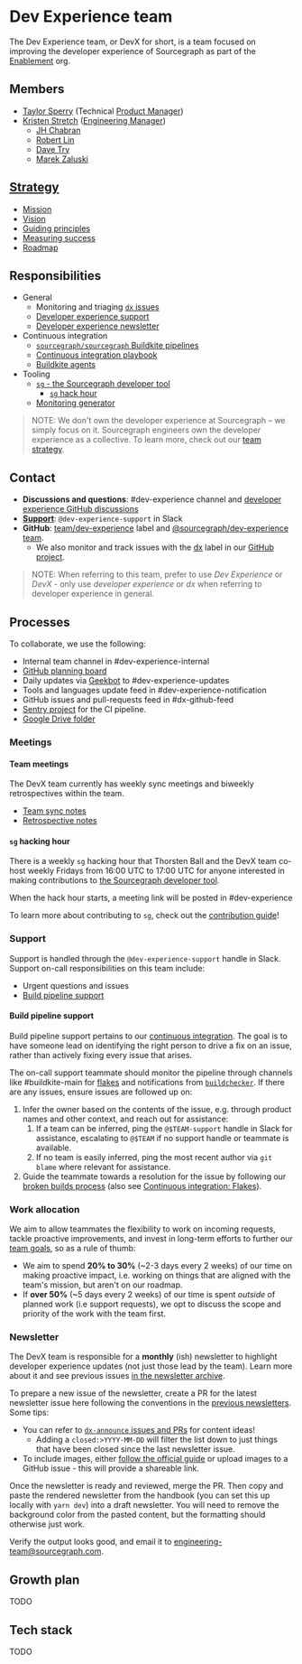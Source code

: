 # Dev Experience team

The Dev Experience team, or DevX for short, is a team focused on improving the developer experience of Sourcegraph as part of the [Enablement](../index.md) org.

## Members

- [Taylor Sperry](../../../../../team/index.md#taylor-sperry) (Technical [Product Manager](../../../product/roles/index.md#product-manager))
- [Kristen Stretch](../../../../../team/index.md#kristen-stretch) ([Engineering Manager](../../roles/index.md#engineering-manager))
  - [JH Chabran](../../../../../team/index.md#jh-chabran)
  - [Robert Lin](../../../../../team/index.md#robert-lin)
  - [Dave Try](../../../../../team/index.md#dave-try)
  - [Marek Zaluski](../../../../../team/index.md#marek-zaluski)

## [Strategy](../../../../../strategy-goals/strategy/enablement/dev-experience/index.md)

- [Mission](../../../../../strategy-goals/strategy/enablement/dev-experience/index.md#mission)
- [Vision](../../../../../strategy-goals/strategy/enablement/dev-experience/index.md#vision)
- [Guiding principles](../../../../../strategy-goals/strategy/enablement/dev-experience/index.md#guiding-principles)
- [Measuring success](../../../../../strategy-goals/strategy/enablement/dev-experience/index.md#measuring-success)
- [Roadmap](../../../../../strategy-goals/strategy/enablement/dev-experience/index.md#roadmap)

## Responsibilities

- General
  - Monitoring and triaging [`dx` issues](https://github.com/sourcegraph/sourcegraph/issues?q=is%3Aissue+is%3Aopen+sort%3Aupdated-desc+label%3Adx)
  - [Developer experience support](#support)
  - [Developer experience newsletter](./newsletter.md)
- Continuous integration
  - [`sourcegraph/sourcegraph` Buildkite pipelines](https://docs.sourcegraph.com/dev/background-information/continuous_integration#buildkite-pipelines)
  - [Continuous integration playbook](../../process/incidents/playbooks/ci.md)
  - [Buildkite agents](../../tools/infrastructure/index.md#buildkite-agents)
- Tooling
  - [`sg` - the Sourcegraph developer tool](https://docs.sourcegraph.com/dev/background-information/sg)
    - [`sg` hack hour](#sg-hack-hour)
  - [Monitoring generator](https://docs.sourcegraph.com/dev/background-information/observability/monitoring-generator)

> NOTE: We don't own the developer experience at Sourcegraph – we simply focus on it. Sourcegraph engineers own the developer experience as a collective. To learn more, check out our [team strategy](../../../../../strategy-goals/strategy/enablement/dev-experience/index.md).

## Contact

- **Discussions and questions**: #dev-experience channel and [developer experience GitHub discussions](https://github.com/sourcegraph/sourcegraph/discussions/categories/developer-experience)
- **[Support](#support)**: `@dev-experience-support` in Slack
- **GitHub**: [team/dev-experience](https://github.com/sourcegraph/sourcegraph/labels/team%2Fdev-experience) label and [@sourcegraph/dev-experience team](https://github.com/orgs/sourcegraph/teams/dev-experience).
  - We also monitor and track issues with the [dx](https://github.com/sourcegraph/sourcegraph/labels/dx) label in our [GitHub project](https://github.com/orgs/sourcegraph/projects/212).

> NOTE: When referring to this team, prefer to use _Dev Experience_ or _DevX_ - only use _developer experience_ or _dx_ when referring to developer experience in general.

## Processes

To collaborate, we use the following:

- Internal team channel in #dev-experience-internal
- [GitHub planning board](https://github.com/orgs/sourcegraph/projects/212)
- Daily updates via [Geekbot](https://app.geekbot.com/dashboard/standup/90468/view/insights) to #dev-experience-updates
- Tools and languages update feed in #dev-experience-notification
- GitHub issues and pull-requests feed in #dx-github-feed
- [Sentry project](https://sentry.io/organizations/sourcegraph/issues/?project=6110304) for the CI pipeline.
- [Google Drive folder](https://drive.google.com/drive/folders/1d1scMzzmXM5uCEpKI06U9cc6zPF7g9wE)

### Meetings

#### Team meetings

The DevX team currently has weekly sync meetings and biweekly retrospectives within the team.

- [Team sync notes](https://docs.google.com/document/d/1Lm6GT-F4v9OTa5wxa1-AKLtNwlDkORbbeGjqVd9kWPg/edit)
- [Retrospective notes](https://docs.google.com/document/d/1QR1It6KGccwWRpASH16J64QNkpHtngI4o2ttrGpVCwU/edit#)

#### `sg` hacking hour

There is a weekly `sg` hacking hour that Thorsten Ball and the DevX team co-host weekly Fridays from 16:00 UTC to 17:00 UTC for anyone interested in making contributions to [the Sourcegraph developer tool](https://docs.sourcegraph.com/dev/background-information/sg).

When the hack hour starts, a meeting link will be posted in #dev-experience

To learn more about contributing to `sg`, check out the [contribution guide](https://docs.sourcegraph.com/dev/background-information/sg#contributing-to-sg)!

### Support

Support is handled through the `@dev-experience-support` handle in Slack.
Support on-call responsibilities on this team include:

- Urgent questions and issues
- [Build pipeline support](#build-pipeline-support)

#### Build pipeline support

Build pipeline support pertains to our [continuous integration](https://docs.sourcegraph.com/dev/background-information/continuous_integration).
The goal is to have someone lead on identifying the right person to drive a fix on an issue, rather than actively fixing every issue that arises.

The on-call support teammate should monitor the pipeline through channels like #buildkite-main for [flakes](https://docs.sourcegraph.com/dev/background-information/testing_principles#flaky-tests) and notifications from [`buildchecker`](https://docs.sourcegraph.com/dev/background-information/continuous_integration#buildchecker).
If there are any issues, ensure issues are followed up on:

1. Infer the owner based on the contents of the issue, e.g. through product names and other context, and reach out for assistance:
   1. If a team can be inferred, ping the `@$TEAM-support` handle in Slack for assistance, escalating to `@$TEAM` if no support handle or teammate is available.
   2. If no team is easily inferred, ping the most recent author via `git blame` where relevant for assistance.
2. Guide the teammate towards a resolution for the issue by following our [broken builds process](https://docs.sourcegraph.com/dev/background-information/testing_principles#broken-builds-on-the-main-branch) (also see [Continuous integration: Flakes](https://docs.sourcegraph.com/dev/background-information/continuous_integration#flakes)).

### Work allocation

We aim to allow teammates the flexibility to work on incoming requests, tackle proactive improvements, and invest in long-term efforts to further our [team goals](../../../../../strategy-goals/strategy/enablement/dev-experience/index.md), so as a rule of thumb:

- We aim to spend **20% to 30%** (~2-3 days every 2 weeks) of our time on making proactive impact, i.e. working on things that are aligned with the team's mission, but aren't on our roadmap.
- If **over 50%** (~5 days every 2 weeks) of our time is spent _outside_ of planned work (i.e support requests), we opt to discuss the scope and priority of the work with the team first.

### Newsletter

The DevX team is responsible for a **monthly** (ish) newsletter to highlight developer experience updates (not just those lead by the team). Learn more about it and see previous issues [in the newsletter archive](newsletter.md).

To prepare a new issue of the newsletter, create a PR for the latest newsletter issue here following the conventions in the [previous newsletters](./newsletter.md). Some tips:

- You can refer to [`dx-announce` issues and PRs](https://github.com/sourcegraph/sourcegraph/issues?q=+is%3Aclosed+sort%3Aupdated-desc+label%3Adx-announce) for content ideas!
  - Adding a `closed:>YYYY-MM-DD` will filter the list down to just things that have been closed since the last newsletter issue.
- To include images, either [follow the official guide](../../../../../handbook/editing/handbook-images-video.md) or upload images to a GitHub issue - this will provide a shareable link.

Once the newsletter is ready and reviewed, merge the PR. Then copy and paste the rendered newsletter from the handbook (you can set this up locally with `yarn dev`) into a draft newsletter. You will need to remove the background color from the pasted content, but the formatting should otherwise just work.

Verify the output looks good, and email it to engineering-team@sourcegraph.com.

## Growth plan

TODO

## Tech stack

TODO
